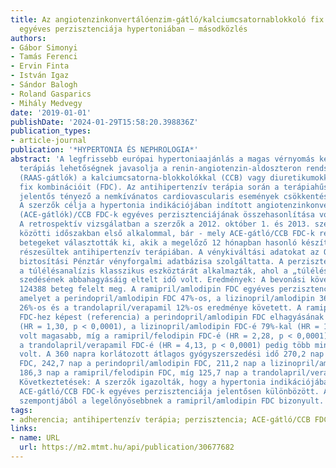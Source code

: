 ```yaml
---
title: Az angiotenzinkonvertálóenzim-gátló/kalciumcsatornablokkoló fix gyógyszer-kombinációk
  egyéves perzisztenciája hypertoniában – másodközlés
authors:
- Gábor Simonyi
- Tamás Ferenci
- Ervin Finta
- István Igaz
- Sándor Balogh
- Roland Gasparics
- Mihály Medvegy
date: '2019-01-01'
publishDate: '2024-01-29T15:58:20.398836Z'
publication_types:
- article-journal
publication: '*HYPERTONIA ÉS NEPHROLOGIA*'
abstract: 'A legfrissebb európai hypertoniaajánlás a magas vérnyomás kezelésére első
  terápiás lehetőségnek javasolja a renin-angiotenzin-aldoszteron rendszer antagonistáknak
  (RAAS-gátlók) a kalciumcsatorna-blokkolókkal (CCB) vagy diuretikumokkal alkotott
  fix kombinációit (FDC). Az antihipertenzív terápia során a terápiahűség az egyik
  jelentős tényező a nemkívánatos cardiovascularis események csökkentésében. Célkitűzés:
  A szerzők célja a hypertonia indikációjában indított angiotenzinkonvertálóenzim-gátlók
  (ACE-gátlók)/CCB FDC-k egyéves perzisztenciájának összehasonlítása volt. Módszer:
  A retrospektív vizsgálatban a szerzők a 2012. október 1. és 2013. szeptember 30.
  közötti időszakban első alkalommal, bár - mely ACE-gátló/CCB FDC-k receptjeit kiváltó
  betegeket választották ki, akik a megelőző 12 hónapban hasonló készítményekkel nem
  részesültek antihipertenzív terápiában. A vénykiváltási adatokat az Országos Egészség
  biztosítási Pénztár vényforgalmi adatbázisa szolgáltatta. A perzisztencia modellezésére
  a túlélésanalízis klasszikus eszköztárát alkalmazták, ahol a „túlélési” idő a gyógyszer
  szedésének abbahagyásáig eltelt idő volt. Eredmények: A bevonási követelményeknek
  124388 beteg felelt meg. A ramipril/amlodipin FDC egyéves perzisztenciája 54% volt,
  amelyet a perindopril/amlodipin FDC 47%-os, a lizinopril/amlodipin 36%-os, a ramipril/felodipin
  26%-os és a trandolapril/verapamil 12%-os eredménye követett. A ramipril/amlodipin
  FDC-hez képest (referencia) a perindopril/amlodipin FDC elhagyásának kockázata 30%-kal
  (HR = 1,30, p < 0,0001), a lizinopril/amlodipin FDC-é 79%-kal (HR = 1,79, p < 0,0001)
  volt magasabb, míg a ramipril/felodipin FDC-é (HR = 2,28, p < 0,0001) mintegy kétszeres,
  a trandolapril/verapamil FDC-é (HR = 4,13, p < 0,0001) pedig több mint négyszeres
  volt. A 360 napra korlátozott átlagos gyógyszerszedési idő 270,2 nap volt a ramipril/amlodipin
  FDC, 242,7 nap a perindopril/amlodipin FDC, 211,2 nap a lizinopril/amlodipin FDC,
  186,3 nap a ramipril/felodipin FDC, míg 125,7 nap a trandolapril/verapamil FDC esetén.
  Következtetések: A szerzők igazolták, hogy a hypertonia indikációjában alkalmazott
  ACE-gátló/CCB FDC-k egyéves perzisztenciája jelentősen különbözött. A betegadherencia
  szempontjából a legelőnyösebbnek a ramipril/amlodipin FDC bizonyult.'
tags:
- adherencia; antihipertenzív terápia; perzisztencia; ACE-gátló/CCB FDC
links:
- name: URL
  url: https://m2.mtmt.hu/api/publication/30677682
---
```

